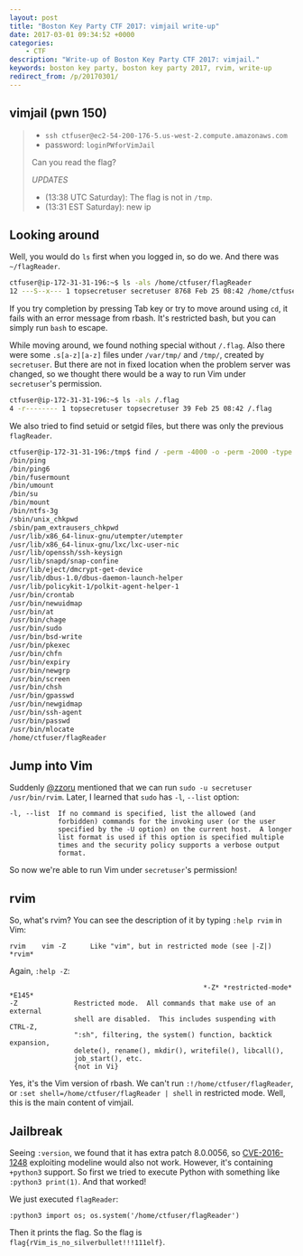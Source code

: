 ```yaml
---
layout: post
title: "Boston Key Party CTF 2017: vimjail write-up"
date: 2017-03-01 09:34:52 +0000
categories:
    - CTF
description: "Write-up of Boston Key Party CTF 2017: vimjail."
keywords: boston key party, boston key party 2017, rvim, write-up
redirect_from: /p/20170301/
---
```


## vimjail (pwn 150)

> - `ssh ctfuser@ec2-54-200-176-5.us-west-2.compute.amazonaws.com`
> - password: `loginPWforVimJail`
>
> Can you read the flag?
>
> _UPDATES_
> - (13:38 UTC Saturday): The flag is not in `/tmp`.
> - (13:31 EST Saturday): new ip

## Looking around

Well, you would do `ls` first when you logged in, so do we. And there was
`~/flagReader`.

``` sh
ctfuser@ip-172-31-31-196:~$ ls -als /home/ctfuser/flagReader
12 ---S--x--- 1 topsecretuser secretuser 8768 Feb 25 08:42 /home/ctfuser/flagReader
```

If you try completion by pressing Tab key or try to move around using `cd`, it
fails with an error message from rbash. It's restricted bash, but you can simply
run `bash` to escape.

While moving around, we found nothing special without `/.flag`. Also there were
some `.s[a-z][a-z]` files under `/var/tmp/` and `/tmp/`, created by
`secretuser`. But there are not in fixed location when the problem server was
changed, so we thought there would be a way to run Vim under `secretuser`'s
permission.

``` sh
ctfuser@ip-172-31-31-196:~$ ls -als /.flag
4 -r-------- 1 topsecretuser topsecretuser 39 Feb 25 08:42 /.flag
```

We also tried to find setuid or setgid files, but there was only the previous
`flagReader`.

``` sh
ctfuser@ip-172-31-31-196:/tmp$ find / -perm -4000 -o -perm -2000 -type f 2>/dev/null
/bin/ping
/bin/ping6
/bin/fusermount
/bin/umount
/bin/su
/bin/mount
/bin/ntfs-3g
/sbin/unix_chkpwd
/sbin/pam_extrausers_chkpwd
/usr/lib/x86_64-linux-gnu/utempter/utempter
/usr/lib/x86_64-linux-gnu/lxc/lxc-user-nic
/usr/lib/openssh/ssh-keysign
/usr/lib/snapd/snap-confine
/usr/lib/eject/dmcrypt-get-device
/usr/lib/dbus-1.0/dbus-daemon-launch-helper
/usr/lib/policykit-1/polkit-agent-helper-1
/usr/bin/crontab
/usr/bin/newuidmap
/usr/bin/at
/usr/bin/chage
/usr/bin/sudo
/usr/bin/bsd-write
/usr/bin/pkexec
/usr/bin/chfn
/usr/bin/expiry
/usr/bin/newgrp
/usr/bin/screen
/usr/bin/chsh
/usr/bin/gpasswd
/usr/bin/newgidmap
/usr/bin/ssh-agent
/usr/bin/passwd
/usr/bin/mlocate
/home/ctfuser/flagReader
```

<!-- more -->

## Jump into Vim

Suddenly [@zzoru](http://zzoru.github.io) mentioned that we can run
`sudo -u secretuser /usr/bin/rvim`. Later, I learned that `sudo` has `-l`,
`--list` option:

``` man
-l, --list  If no command is specified, list the allowed (and
            forbidden) commands for the invoking user (or the user
            specified by the -U option) on the current host.  A longer
            list format is used if this option is specified multiple
            times and the security policy supports a verbose output
            format.
```

So now we're able to run Vim under `secretuser`'s permission!

## rvim

So, what's rvim? You can see the description of it by typing `:help rvim` in
Vim:

``` vim
rvim    vim -Z      Like "vim", but in restricted mode (see |-Z|)   *rvim*
```

Again, `:help -Z`:

``` vim
                                                *-Z* *restricted-mode* *E145*
-Z              Restricted mode.  All commands that make use of an external
                shell are disabled.  This includes suspending with CTRL-Z,
                ":sh", filtering, the system() function, backtick expansion,
                delete(), rename(), mkdir(), writefile(), libcall(),
                job_start(), etc.
                {not in Vi}
```

Yes, it's the Vim version of rbash. We can't run `:!/home/ctfuser/flagReader`,
or `:set shell=/home/ctfuser/flagReader | shell` in restricted mode. Well, this
is the main content of vimjail.

## Jailbreak

Seeing `:version`, we found that it has extra patch 8.0.0056, so
[CVE-2016-1248](https://www.cvedetails.com/cve/CVE-2016-1248/) exploiting
modeline would also not work. However, it's containing `+python3` support. So
first we tried to execute Python with something like `:python3 print(1)`. And
that worked!

We just executed `flagReader`:

``` vim
:python3 import os; os.system('/home/ctfuser/flagReader')
```

Then it prints the flag. So the flag is
`flag{rVim_is_no_silverbullet!!!111elf}`.

